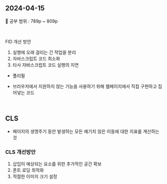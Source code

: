 ## 2024-04-15

📖 공부 범위 : 789p ~ 809p

<br/>

FID 개선 방안

1. 실행에 오래 걸리는 긴 작업을 분리
2. 자바스크립트 코드 최소화
3. 타사 자바스크립트 코드 실행의 지연

- 폴리필

* 브라우저에서 지원하지 않는 기능을 사용하기 위해 웹페이지에서 직접 구현하고 집어넣는 코드

<br/>

## CLS

- 페이지의 생명주기 동안 발생하는 모든 예기치 않은 이동에 대한 지표를 계산하는 것

### CLS 개선방안

1. 삽입이 예상되는 요소를 위한 추가적인 공간 확보
2. 폰트 로딩 최적화
3. 적절한 이미지 크기 설정
